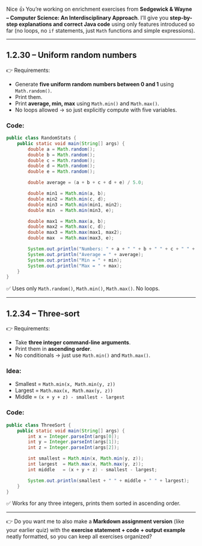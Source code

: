 Nice 👍 You’re working on enrichment exercises from **Sedgewick & Wayne – Computer Science: An Interdisciplinary Approach**.
I’ll give you **step-by-step explanations and correct Java code** using only features introduced so far (no loops, no `if` statements, just `Math` functions and simple expressions).

---

## **1.2.30 – Uniform random numbers**

👉 Requirements:

* Generate **five uniform random numbers between 0 and 1** using `Math.random()`.
* Print them.
* Print **average, min, max** using `Math.min()` and `Math.max()`.
* No loops allowed → so just explicitly compute with five variables.

### Code:

```java
public class RandomStats {
    public static void main(String[] args) {
        double a = Math.random();
        double b = Math.random();
        double c = Math.random();
        double d = Math.random();
        double e = Math.random();

        double average = (a + b + c + d + e) / 5.0;

        double min1 = Math.min(a, b);
        double min2 = Math.min(c, d);
        double min3 = Math.min(min1, min2);
        double min  = Math.min(min3, e);

        double max1 = Math.max(a, b);
        double max2 = Math.max(c, d);
        double max3 = Math.max(max1, max2);
        double max  = Math.max(max3, e);

        System.out.println("Numbers: " + a + " " + b + " " + c + " " + d + " " + e);
        System.out.println("Average = " + average);
        System.out.println("Min = " + min);
        System.out.println("Max = " + max);
    }
}
```

✅ Uses only `Math.random()`, `Math.min()`, `Math.max()`. No loops.

---

## **1.2.34 – Three-sort**

👉 Requirements:

* Take **three integer command-line arguments**.
* Print them in **ascending order**.
* No conditionals → just use `Math.min()` and `Math.max()`.

### Idea:

* Smallest = `Math.min(x, Math.min(y, z))`
* Largest = `Math.max(x, Math.max(y, z))`
* Middle = `(x + y + z) - smallest - largest`

### Code:

```java
public class ThreeSort {
    public static void main(String[] args) {
        int x = Integer.parseInt(args[0]);
        int y = Integer.parseInt(args[1]);
        int z = Integer.parseInt(args[2]);

        int smallest = Math.min(x, Math.min(y, z));
        int largest  = Math.max(x, Math.max(y, z));
        int middle   = (x + y + z) - smallest - largest;

        System.out.println(smallest + " " + middle + " " + largest);
    }
}
```

✅ Works for any three integers, prints them sorted in ascending order.

---

👉 Do you want me to also make a **Markdown assignment version** (like your earlier quiz) with the **exercise statement + code + output example** neatly formatted, so you can keep all exercises organized?

